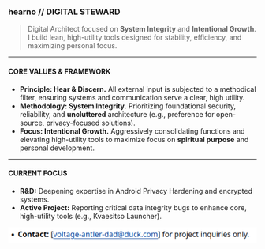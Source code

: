 ### hearno // DIGITAL STEWARD

> Digital Architect focused on **System Integrity** and **Intentional Growth**. I build lean, high-utility tools designed for stability, efficiency, and maximizing personal focus.

---

#### **CORE VALUES & FRAMEWORK**

* **Principle: Hear & Discern.** All external input is subjected to a methodical filter, ensuring systems and communication serve a clear, high utility.
* **Methodology: System Integrity.** Prioritizing foundational security, reliability, and **uncluttered** architecture (e.g., preference for open-source, privacy-focused solutions).
* **Focus: Intentional Growth.** Aggressively consolidating functions and elevating high-utility tools to maximize focus on **spiritual purpose** and personal development.

---

#### **CURRENT FOCUS**

* **R&D:** Deepening expertise in Android Privacy Hardening and encrypted systems.
* **Active Project:** Reporting critical data integrity bugs to enhance core, high-utility tools (e.g., Kvaesitso Launcher).
<div style="text-align: left; margin-bottom: 5px; padding-left: 0;">
    <img src="https://raw.githubusercontent.com/hearno/hearno/adc9c5adfffc444c9c100745c857f347ade709c3/ttt.png" alt="Secure Contact Email Image" style="display: block;">
</div>

